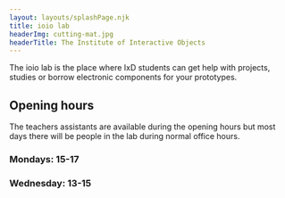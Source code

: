 ```yaml
---
layout: layouts/splashPage.njk
title: ioio lab
headerImg: cutting-mat.jpg
headerTitle: The Institute of Interactive Objects
---
```


The ioio lab is the place where IxD students can get help with projects, studies or borrow electronic components for your prototypes.

## Opening hours

The teachers assistants are available during the opening hours but most days there will be people in the lab during normal office hours.

### Mondays: 15-17

### Wednesday: 13-15
